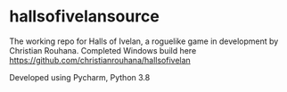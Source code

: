 # hallsofivelansource

The working repo for Halls of Ivelan, a roguelike game in development by Christian Rouhana. Completed Windows build here https://github.com/christianrouhana/hallsofivelan

Developed using Pycharm, Python 3.8

